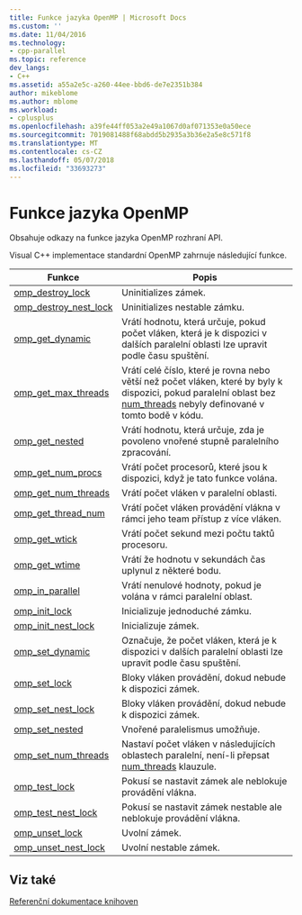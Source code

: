 ```yaml
---
title: Funkce jazyka OpenMP | Microsoft Docs
ms.custom: ''
ms.date: 11/04/2016
ms.technology:
- cpp-parallel
ms.topic: reference
dev_langs:
- C++
ms.assetid: a55a2e5c-a260-44ee-bbd6-de7e2351b384
author: mikeblome
ms.author: mblome
ms.workload:
- cplusplus
ms.openlocfilehash: a39fe44ff053a2e49a1067d0af071353e0a50ece
ms.sourcegitcommit: 7019081488f68abdd5b2935a3b36e2a5e8c571f8
ms.translationtype: MT
ms.contentlocale: cs-CZ
ms.lasthandoff: 05/07/2018
ms.locfileid: "33693273"
---
```

# <a name="openmp-functions"></a>Funkce jazyka OpenMP
Obsahuje odkazy na funkce jazyka OpenMP rozhraní API.  
  
 Visual C++ implementace standardní OpenMP zahrnuje následující funkce.  
  
|Funkce|Popis|  
|--------------|-----------------|  
|[omp_destroy_lock](../../../parallel/openmp/reference/omp-destroy-lock.md)|Uninitializes zámek.|  
|[omp_destroy_nest_lock](../../../parallel/openmp/reference/omp-destroy-nest-lock.md)|Uninitializes nestable zámku.|  
|[omp_get_dynamic](../../../parallel/openmp/reference/omp-get-dynamic.md)|Vrátí hodnotu, která určuje, pokud počet vláken, která je k dispozici v dalších paralelní oblasti lze upravit podle času spuštění.|  
|[omp_get_max_threads](../../../parallel/openmp/reference/omp-get-max-threads.md)|Vrátí celé číslo, které je rovna nebo větší než počet vláken, které by byly k dispozici, pokud paralelní oblast bez [num_threads](../../../parallel/openmp/reference/num-threads.md) nebyly definované v tomto bodě v kódu.|  
|[omp_get_nested](../../../parallel/openmp/reference/omp-get-nested.md)|Vrátí hodnotu, která určuje, zda je povoleno vnořené stupně paralelního zpracování.|  
|[omp_get_num_procs](../../../parallel/openmp/reference/omp-get-num-procs.md)|Vrátí počet procesorů, které jsou k dispozici, když je tato funkce volána.|  
|[omp_get_num_threads](../../../parallel/openmp/reference/omp-get-num-threads.md)|Vrátí počet vláken v paralelní oblasti.|  
|[omp_get_thread_num](../../../parallel/openmp/reference/omp-get-thread-num.md)|Vrátí počet vláken provádění vlákna v rámci jeho team přístup z více vláken.|  
|[omp_get_wtick](../../../parallel/openmp/reference/omp-get-wtick.md)|Vrátí počet sekund mezi počtu taktů procesoru.|  
|[omp_get_wtime](../../../parallel/openmp/reference/omp-get-wtime.md)|Vrátí že hodnotu v sekundách čas uplynul z některé bodu.|  
|[omp_in_parallel](../../../parallel/openmp/reference/omp-in-parallel.md)|Vrátí nenulové hodnoty, pokud je volána v rámci paralelní oblast.|  
|[omp_init_lock](../../../parallel/openmp/reference/omp-init-lock.md)|Inicializuje jednoduché zámku.|  
|[omp_init_nest_lock](../../../parallel/openmp/reference/omp-init-nest-lock.md)|Inicializuje zámek.|  
|[omp_set_dynamic](../../../parallel/openmp/reference/omp-set-dynamic.md)|Označuje, že počet vláken, která je k dispozici v dalších paralelní oblasti lze upravit podle času spuštění.|  
|[omp_set_lock](../../../parallel/openmp/reference/omp-set-lock.md)|Bloky vláken provádění, dokud nebude k dispozici zámek.|  
|[omp_set_nest_lock](../../../parallel/openmp/reference/omp-set-nest-lock.md)|Bloky vláken provádění, dokud nebude k dispozici zámek.|  
|[omp_set_nested](../../../parallel/openmp/reference/omp-set-nested.md)|Vnořené paralelismus umožňuje.|  
|[omp_set_num_threads](../../../parallel/openmp/reference/omp-set-num-threads.md)|Nastaví počet vláken v následujících oblastech paralelní, není-li přepsat [num_threads](../../../parallel/openmp/reference/num-threads.md) klauzule.|  
|[omp_test_lock](../../../parallel/openmp/reference/omp-test-lock.md)|Pokusí se nastavit zámek ale neblokuje provádění vlákna.|  
|[omp_test_nest_lock](../../../parallel/openmp/reference/omp-test-nest-lock.md)|Pokusí se nastavit zámek nestable ale neblokuje provádění vlákna.|  
|[omp_unset_lock](../../../parallel/openmp/reference/omp-unset-lock.md)|Uvolní zámek.|  
|[omp_unset_nest_lock](../../../parallel/openmp/reference/omp-unset-nest-lock.md)|Uvolní nestable zámek.|  
  
## <a name="see-also"></a>Viz také  
 [Referenční dokumentace knihoven](../../../parallel/openmp/reference/openmp-library-reference.md)